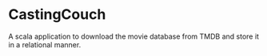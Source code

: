 # CastingCouch
A scala application to download the movie database from TMDB and store it in a relational manner.
